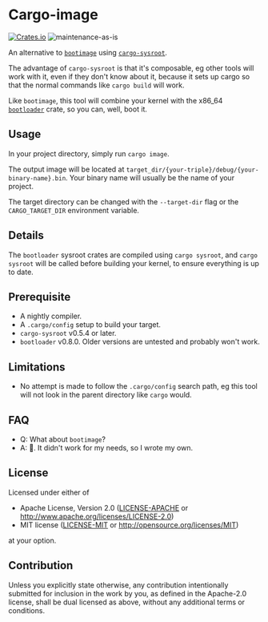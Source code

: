 # Cargo-image

[![Crates.io](https://img.shields.io/crates/v/cargo-image.svg)](https://crates.io/crates/cargo-image)
![maintenance-as-is](https://img.shields.io/badge/maintenance-as--is-yellow.svg)

An alternative to [`bootimage`](https://crates.io/crates/bootimage) using [`cargo-sysroot`](https://crates.io/crates/cargo-sysroot).

The advantage of `cargo-sysroot` is that it's composable, eg other tools will work with it,
even if they don't know about it, because it sets up cargo so that the
normal commands like `cargo build` will work.

Like `bootimage`, this tool will combine your kernel with the
x86_64 [`bootloader`](https://crates.io/crates/bootloader) crate, so you can, well, boot it.

## Usage

In your project directory, simply run `cargo image`.

The output image will be located at `target_dir/{your-triple}/debug/{your-binary-name}.bin`. Your binary name will usually be the name of your project.

The target directory can be changed with the `--target-dir` flag or
the `CARGO_TARGET_DIR` environment variable.

## Details

The `bootloader` sysroot crates are compiled using `cargo sysroot`,
and `cargo sysroot` will be called before building your kernel, to ensure everything is up to date.

## Prerequisite

* A nightly compiler.
* A `.cargo/config` setup to build your target.
* `cargo-sysroot` v0.5.4 or later.
* `bootloader` v0.8.0. Older versions are untested and probably won't work.

## Limitations

* No attempt is made to follow the `.cargo/config` search path, eg this tool will not look in the parent directory like `cargo` would.

## FAQ

* Q: What about `bootimage`?
* A: 🤷. It didn't work for my needs, so I wrote my own.

## License

Licensed under either of

* Apache License, Version 2.0
   ([LICENSE-APACHE](LICENSE-APACHE) or <http://www.apache.org/licenses/LICENSE-2.0>)
* MIT license
   ([LICENSE-MIT](LICENSE-MIT) or <http://opensource.org/licenses/MIT>)

at your option.

## Contribution

Unless you explicitly state otherwise, any contribution intentionally submitted
for inclusion in the work by you, as defined in the Apache-2.0 license, shall be
dual licensed as above, without any additional terms or conditions.
